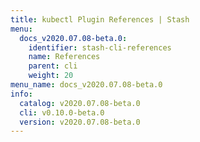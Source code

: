 ```yaml
---
title: kubectl Plugin References | Stash
menu:
  docs_v2020.07.08-beta.0:
    identifier: stash-cli-references
    name: References
    parent: cli
    weight: 20
menu_name: docs_v2020.07.08-beta.0
info:
  catalog: v2020.07.08-beta.0
  cli: v0.10.0-beta.0
  version: v2020.07.08-beta.0
---
```


